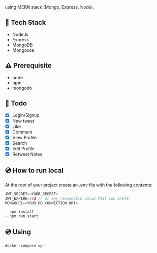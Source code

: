 using MERN stack (Mongo, Express, Node).


## :rocket: Tech Stack

- NodeJs
- Express
- MongoDB
- Mongoose

## :warning: Prerequisite

- node
- npm
- mongodb

## :scroll: Todo

- [x] Login/Signup
- [x] New tweet
- [x] Like
- [x] Comment
- [x] View Profile
- [x] Search
- [x] Edit Profile
- [x] Retweet Notes

## :cd: How to run local

At the root of your project create an .env file with the following contents:

```javascript
JWT_SECRET=<YOUR_SECRET>
JWT_EXPIRE=30d // or any reasonable value that you prefer
MONGOURI=<YOUR_DB_CONNECTION_URI>
```

```
- npm install  
- npm run start
```
## :cd: Using

```
docker-compose up

```
